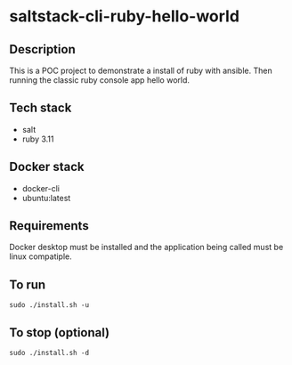 # saltstack-cli-ruby-hello-world

## Description
This is a POC project to demonstrate
a install of ruby with ansible. Then running the classic ruby console app hello world.

## Tech stack
- salt
- ruby 3.11

## Docker stack
- docker-cli
- ubuntu:latest

## Requirements
Docker desktop must be installed and the application
being called must be linux compatiple.

## To run
```sudo ./install.sh -u```

## To stop (optional)
```sudo ./install.sh -d```
